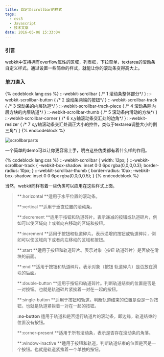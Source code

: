 ```yaml
---
title: 自定义scrollbar的样式
tags:
  - css3
  - Javascript
  - 技术文章
date: 2016-05-08 15:33:04
---
```


### 引言

webkit中支持拥有overflow属性的区域，列表框，下拉菜单，textarea的滚动条自定义样式。通过设置一些简单的样式，就能让你的滚动条变得高大上。<!--more-->

### 单刀直入

{% codeblock lang:css %}
::-webkit-scrollbar { /* 1 滚动条整体部分*/ } 
::-webkit-scrollbar-button { /* 2 滚动条两端的按钮*/ } 
::-webkit-scrollbar-track { /* 3 滚动条的内层轨道*/ } 
::-webkit-scrollbar-track-piece { /* 4 滚动条除内层方块的内层轨道*/ } 
::-webkit-scrollbar-thumb { /* 5 滚动条内滑动的方块*/ } 
::-webkit-scrollbar-corner { /* 6 x,y轴滚动条交汇处的边角*/ } 
::-webkit-resizer { /* 7 x,y轴滚动条交汇处调正大小的控件，类似于textarea调整大小的倒三角*/ } 
{% endcodeblock %}

![](/images/scrollbarparts.png "scrollbarparts")

一个简单的demo可以让你更容易上手，明白这些伪类都有着什么样的作用。

{% codeblock lang:css %}
::-webkit-scrollbar { width: 12px; }
::-webkit-scrollbar-track { 
  -webkit-box-shadow: inset 0 0 6px rgba(0,0,0,0.3); 
  border-radius: 10px; 
}
::-webkit-scrollbar-thumb { 
  border-radius: 10px; 
  -webkit-box-shadow: inset 0 0 6px rgba(0,0,0,0.5); 
}
{% endcodeblock %}

当然，webkit同样有着一些伪类可以应用在这些样式上面。

> **:horizontal **适用于水平位置的滚动条。
> 
> **:vertical **适用于垂直位置的滚动条。
> 
> **:decrement **适用于按钮和轨道碎片。表示递减的按钮或轨道碎片，例如可以使区域向上或者向右移动的区域和按钮。
> 
> **:increment **适用于按钮和轨道碎片。表示递增的按钮或轨道碎片，例如可以使区域向下或者向左移动的区域和按钮。
> 
> **:start **适用于按钮和轨道碎片。表示对象（按钮 轨道碎片）是否放在滑块的前面。
> 
> **:end **适用于按钮和轨道碎片。表示对象（按钮 轨道碎片）是否放在滑块的后面。
> 
> **:double-button **适用于按钮和轨道碎片。判断轨道结束的位置是否是一对按钮。也就是轨道碎片紧挨着一对在一起的按钮。
> 
> **:single-button **适用于按钮和轨道。判断轨道结束的位置是否是一对按钮。也就是轨道紧挨着一对在一起的按钮。
> 
> **:no-button** 适用于轨道和是否运行轨道片的滚动条，即边缘，轨道结束的位置没有按钮。
> 
> **:corner-present **适用于所有滚动条，表示是否存在滚动条的角落。
> 
> **:window-inactive **适用于按钮和轨道。判断轨道结束的位置是否是一个按钮。也就是轨道紧挨着一个单独的按钮。